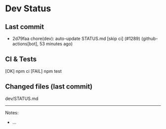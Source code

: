 # Dev Status

## Last commit
- 2d79faa chore(dev): auto-update STATUS.md [skip ci] (#1289) (github-actions[bot], 53 minutes ago)
## CI & Tests
[OK] npm ci
[FAIL] npm test

## Changed files (last commit)
dev/STATUS.md

---
Notes:
- ...
